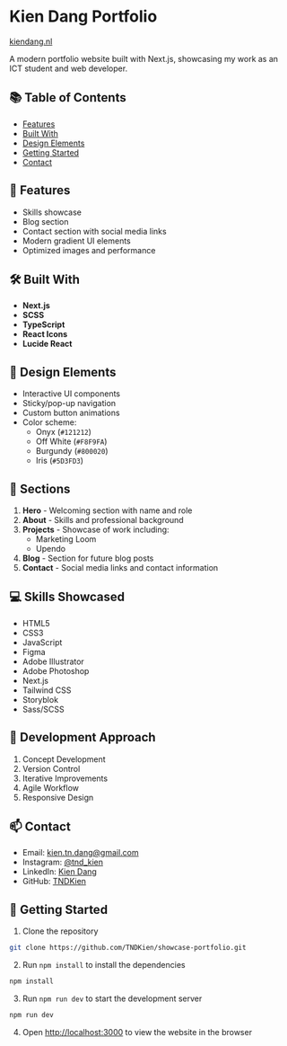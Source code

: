 # Kien Dang Portfolio

[kiendang.nl](https://kiendang.nl)

A modern portfolio website built with Next.js, showcasing my work as an ICT student and web developer.

## 📚 Table of Contents

- [Features](#-features)
- [Built With](#-built-with)
- [Design Elements](#-design-elements)
- [Getting Started](#-getting-started)
- [Contact](#-contact)

## 🚀 Features

- Skills showcase
- Blog section
- Contact section with social media links
- Modern gradient UI elements
- Optimized images and performance

## 🛠️ Built With

- **Next.js**
- **SCSS**
- **TypeScript**
- **React Icons**
- **Lucide React**

## 🎨 Design Elements

- Interactive UI components
- Sticky/pop-up navigation
- Custom button animations
- Color scheme:
  - Onyx (`#121212`)
  - Off White (`#F8F9FA`)
  - Burgundy (`#800020`)
  - Iris (`#5D3FD3`)

## 📱 Sections

1. **Hero** - Welcoming section with name and role
2. **About** - Skills and professional background
3. **Projects** - Showcase of work including:
   - Marketing Loom
   - Upendo
4. **Blog** - Section for future blog posts
5. **Contact** - Social media links and contact information

## 💻 Skills Showcased

- HTML5
- CSS3
- JavaScript
- Figma
- Adobe Illustrator
- Adobe Photoshop
- Next.js
- Tailwind CSS
- Storyblok
- Sass/SCSS

## 🔧 Development Approach

1. Concept Development
2. Version Control
3. Iterative Improvements
4. Agile Workflow
5. Responsive Design

## 📫 Contact

- Email: kien.tn.dang@gmail.com
- Instagram: [@tnd_kien](https://www.instagram.com/tnd_kien)
- LinkedIn: [Kien Dang](https://www.linkedin.com/in/kien-dang-449887173)
- GitHub: [TNDKien](https://github.com/TNDKien)

## 🚀 Getting Started

1. Clone the repository

```bash
git clone https://github.com/TNDKien/showcase-portfolio.git
```

2. Run `npm install` to install the dependencies

```bash
npm install
```

3. Run `npm run dev` to start the development server

```bash
npm run dev
```

4. Open [http://localhost:3000](http://localhost:3000) to view the website in the browser

